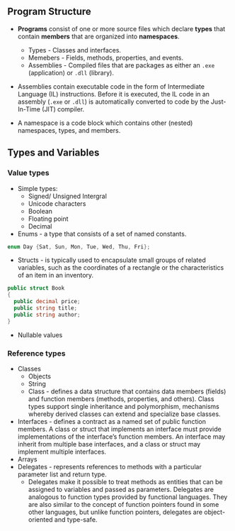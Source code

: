 ## Program Structure

- **Programs** consist of one or more source files which declare **types** that contain **members** that are organized into **namespaces**.

  - Types - Classes and interfaces.
  - Memebers - Fields, methods, properties, and events.
  - Assemblies - Compiled files that are packages as either an `.exe` (application) or `.dll` (library).

- Assemblies contain executable code in the form of Intermediate Language (IL) instructions. Before it is executed, the IL code in an assembly (`.exe` or `.dll`) is automatically converted to code by the Just-In-Time (JIT) compiler.

- A namespace is a code block which contains other (nested) namespaces, types, and members.

## Types and Variables

### Value types

- Simple types:
  - Signed/ Unsigned Intergral
  - Unicode characters
  - Boolean
  - Floating point
  - Decimal
- Enums - a type that consists of a set of named constants.

```C#
enum Day {Sat, Sun, Mon, Tue, Wed, Thu, Fri};
```

- Structs - is typically used to encapsulate small groups of related variables, such as the coordinates of a rectangle or the characteristics of an item in an inventory.

```C#
public struct Book
{
  public decimal price;
  public string title;
  public string author;
}
```

- Nullable values

### Reference types

- Classes
  - Objects
  - String
  - Class - defines a data structure that contains data members (fields) and function members (methods, properties, and others). Class types support single inheritance and polymorphism, mechanisms whereby derived classes can extend and specialize base classes.
- Interfaces - defines a contract as a named set of public function members. A class or struct that implements an interface must provide implementations of the interface’s function members. An interface may inherit from multiple base interfaces, and a class or struct may implement multiple interfaces.
- Arrays
- Delegates - represents references to methods with a particular parameter list and return type.
  - Delegates make it possible to treat methods as entities that can be assigned to variables and passed as parameters. Delegates are analogous to function types provided by functional languages. They are also similar to the concept of function pointers found in some other languages, but unlike function pointers, delegates are object-oriented and type-safe.
